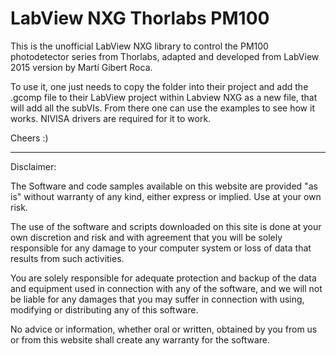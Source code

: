 # LabView NXG Thorlabs PM100
 This is the unofficial LabView NXG library to control the PM100 photodetector series from Thorlabs, adapted and developed from LabView 2015 version by Martí Gibert Roca.

To use it, one just needs to copy the folder into their project and add the .gcomp file to their LabView project within Labview NXG as a new file, that will add all the subVIs. From there one can use the examples to see how it works. NIVISA drivers are required for it to work.

Cheers :)


------------------------------------------------------------------------------------------------------------------------------------------------------------------------------

Disclaimer:

The Software and code samples available on this website are provided "as is" without warranty of any kind, either express or implied. Use at your own risk.

The use of the software and scripts downloaded on this site is done at your own discretion and risk and with agreement that you will be solely responsible for any damage to your computer system or loss of data that results from such activities. 

You are solely responsible for adequate protection and backup of the data and equipment used in connection with any of the software, and we will not be liable for any damages that you may suffer in connection with using, modifying or distributing any of this software. 

No advice or information, whether oral or written, obtained by you from us or from this website shall create any warranty for the software.


